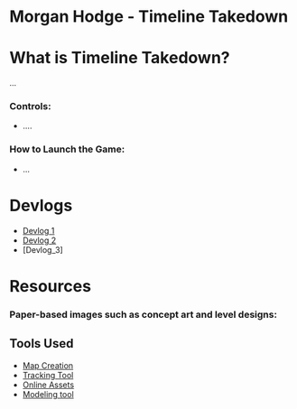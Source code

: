 # Morgan Hodge - Timeline Takedown

# What is Timeline Takedown?
 ... 
### Controls:
  - ....
### How to Launch the Game:
- ...

# Devlogs
- [Devlog 1](https://youtu.be/Su4Demj-MFw)
- [Devlog 2](https://youtu.be/RXlF7QE14os)
- [Devlog_3]

# Resources
### Paper-based images such as concept art and level designs:</h3>

## Tools Used
- [Map Creation](https://app.dungeonscrawl.com/)
- [Tracking Tool](https://trello.com/b/Y88bQSkB/timeline-takedown)
- [Online Assets](https://assetstore.unity.com/)
- [Modeling tool](https://realtimecsg.com/)
